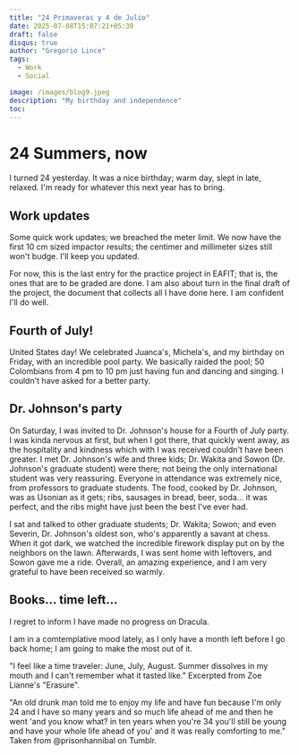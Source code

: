 ```yaml
---
title: "24 Primaveras y 4 de Julio"
date: 2025-07-08T15:07:21+05:30
draft: false 
disqus: true
author: "Gregorio Lince"
tags:
  - Work
  - Social

image: /images/blog9.jpeg
description: "My birthday and independence"
toc:
---
```


# 24 Summers, now

I turned 24 yesterday. It was a nice birthday; warm day, slept in late, relaxed. I'm ready for whatever this next year has to bring.

## Work updates

Some quick work updates; we breached the meter limit. We now have the first 10 cm sized impactor results; the centimer and millimeter sizes still won't budge. I'll keep you updated.

For now, this is the last entry for the practice project in EAFIT; that is, the ones that are to be graded are done. I am also about turn in the final draft of the project, the document that collects all I have done here. I am confident I'll do well.

## Fourth of July!

United States day! We celebrated Juanca's, Michela's, and my birthday on Friday, with an incredible pool party. We basically raided the pool; 50 Colombians from 4 pm to 10 pm just having fun and dancing and singing. I couldn't have asked for a better party. 

## Dr. Johnson's party

On Saturday, I was invited to Dr. Johnson's house for a Fourth of July party. I was kinda nervous at first, but when I got there, that quickly went away, as the hospitality and kindness which with I was received couldn't have been greater. I met Dr. Johnson's wife and three kids; Dr. Wakita and Sowon (Dr. Johnson's graduate student) were there; not being the only international student was very reassuring. Everyone in attendance was extremely nice, from professors to graduate students. The food, cooked by Dr. Johnson, was as Usonian as it gets; ribs, sausages in bread, beer, soda... it was perfect, and the ribs might have just been the best I've ever had.

I sat and talked to other graduate students; Dr. Wakita; Sowon; and even Severin, Dr. Johnson's oldest son, who's apparently a savant at chess. When it got dark, we watched the incredible firework display put on by the neighbors on the lawn. Afterwards, I was sent home with leftovers, and Sowon gave me a ride. Overall, an amazing experience, and I am very grateful to have been received so warmly.

## Books... time left...

I regret to inform I have made no progress on Dracula. 

I am in a comtemplative mood lately, as I only have a month left before I go back home; I am going to make the most out of it.

"I feel like a time traveler: June, July, August. Summer dissolves in my mouth and I can't remember what it tasted like." Excerpted from Zoe Lianne's "Erasure".

"An old drunk man told me to enjoy my life and have fun because I'm only 24 and I have so many years and so much life ahead of me and then he went 'and you know what? in ten years when you're 34 you'll still be young and have your whole life ahead of you' and it was really comforting to me." Taken from @prisonhannibal on Tumblr.